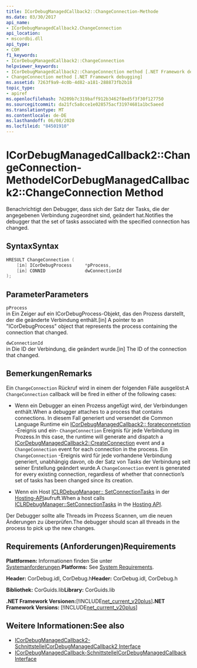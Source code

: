 ```yaml
---
title: ICorDebugManagedCallback2::ChangeConnection-Methode
ms.date: 03/30/2017
api_name:
- ICorDebugManagedCallback2.ChangeConnection
api_location:
- mscordbi.dll
api_type:
- COM
f1_keywords:
- ICorDebugManagedCallback2::ChangeConnection
helpviewer_keywords:
- ICorDebugManagedCallback2::ChangeConnection method [.NET Framework debugging]
- ChangeConnection method [.NET Framework debugging]
ms.assetid: 7263f9a9-4c0b-4d82-a181-288873fb2b18
topic_type:
- apiref
ms.openlocfilehash: 7d209b7c319baff912b3462f8ed5f3f30f127750
ms.sourcegitcommit: da21fc5a8cce1e028575acf31974681a1bc5aeed
ms.translationtype: MT
ms.contentlocale: de-DE
ms.lasthandoff: 06/08/2020
ms.locfileid: "84501910"
---
```

# <a name="icordebugmanagedcallback2changeconnection-method"></a><span data-ttu-id="8f422-102">ICorDebugManagedCallback2::ChangeConnection-Methode</span><span class="sxs-lookup"><span data-stu-id="8f422-102">ICorDebugManagedCallback2::ChangeConnection Method</span></span>
<span data-ttu-id="8f422-103">Benachrichtigt den Debugger, dass sich der Satz der Tasks, die der angegebenen Verbindung zugeordnet sind, geändert hat.</span><span class="sxs-lookup"><span data-stu-id="8f422-103">Notifies the debugger that the set of tasks associated with the specified connection has changed.</span></span>  
  
## <a name="syntax"></a><span data-ttu-id="8f422-104">Syntax</span><span class="sxs-lookup"><span data-stu-id="8f422-104">Syntax</span></span>  
  
```cpp  
HRESULT ChangeConnection (  
    [in] ICorDebugProcess     *pProcess,  
    [in] CONNID               dwConnectionId  
);  
```  
  
## <a name="parameters"></a><span data-ttu-id="8f422-105">Parameter</span><span class="sxs-lookup"><span data-stu-id="8f422-105">Parameters</span></span>  
 `pProcess`  
 <span data-ttu-id="8f422-106">in Ein Zeiger auf ein ICorDebugProcess-Objekt, das den Prozess darstellt, der die geänderte Verbindung enthält.</span><span class="sxs-lookup"><span data-stu-id="8f422-106">[in] A pointer to an "ICorDebugProcess" object that represents the process containing the connection that changed.</span></span>  
  
 `dwConnectionId`  
 <span data-ttu-id="8f422-107">in Die ID der Verbindung, die geändert wurde.</span><span class="sxs-lookup"><span data-stu-id="8f422-107">[in] The ID of the connection that changed.</span></span>  
  
## <a name="remarks"></a><span data-ttu-id="8f422-108">Bemerkungen</span><span class="sxs-lookup"><span data-stu-id="8f422-108">Remarks</span></span>  
 <span data-ttu-id="8f422-109">Ein `ChangeConnection` Rückruf wird in einem der folgenden Fälle ausgelöst:</span><span class="sxs-lookup"><span data-stu-id="8f422-109">A `ChangeConnection` callback will be fired in either of the following cases:</span></span>  
  
- <span data-ttu-id="8f422-110">Wenn ein Debugger an einen Prozess angefügt wird, der Verbindungen enthält.</span><span class="sxs-lookup"><span data-stu-id="8f422-110">When a debugger attaches to a process that contains connections.</span></span> <span data-ttu-id="8f422-111">In diesem Fall generiert und versendet die Common Language Runtime ein [ICorDebugManagedCallback2:: forateconnetction](icordebugmanagedcallback2-createconnection-method.md) -Ereignis und ein- `ChangeConnection` Ereignis für jede Verbindung im Prozess.</span><span class="sxs-lookup"><span data-stu-id="8f422-111">In this case, the runtime will generate and dispatch a [ICorDebugManagedCallback2::CreateConnection](icordebugmanagedcallback2-createconnection-method.md) event and a `ChangeConnection` event for each connection in the process.</span></span> <span data-ttu-id="8f422-112">Ein `ChangeConnection` -Ereignis wird für jede vorhandene Verbindung generiert, unabhängig davon, ob der Satz von Tasks der Verbindung seit seiner Erstellung geändert wurde.</span><span class="sxs-lookup"><span data-stu-id="8f422-112">A `ChangeConnection` event is generated for every existing connection, regardless of whether that connection’s set of tasks has been changed since its creation.</span></span>  
  
- <span data-ttu-id="8f422-113">Wenn ein Host [ICLRDebugManager:: SetConnectionTasks](../hosting/iclrdebugmanager-setconnectiontasks-method.md) in der [Hosting-API](../hosting/index.md)aufruft.</span><span class="sxs-lookup"><span data-stu-id="8f422-113">When a host calls [ICLRDebugManager::SetConnectionTasks](../hosting/iclrdebugmanager-setconnectiontasks-method.md) in the [Hosting API](../hosting/index.md).</span></span>  
  
 <span data-ttu-id="8f422-114">Der Debugger sollte alle Threads im Prozess Scannen, um die neuen Änderungen zu überprüfen.</span><span class="sxs-lookup"><span data-stu-id="8f422-114">The debugger should scan all threads in the process to pick up the new changes.</span></span>  
  
## <a name="requirements"></a><span data-ttu-id="8f422-115">Requirements (Anforderungen)</span><span class="sxs-lookup"><span data-stu-id="8f422-115">Requirements</span></span>  
 <span data-ttu-id="8f422-116">**Plattformen:** Informationen finden Sie unter [Systemanforderungen](../../get-started/system-requirements.md).</span><span class="sxs-lookup"><span data-stu-id="8f422-116">**Platforms:** See [System Requirements](../../get-started/system-requirements.md).</span></span>  
  
 <span data-ttu-id="8f422-117">**Header:** CorDebug.idl, CorDebug.h</span><span class="sxs-lookup"><span data-stu-id="8f422-117">**Header:** CorDebug.idl, CorDebug.h</span></span>  
  
 <span data-ttu-id="8f422-118">**Bibliothek:** CorGuids.lib</span><span class="sxs-lookup"><span data-stu-id="8f422-118">**Library:** CorGuids.lib</span></span>  
  
 <span data-ttu-id="8f422-119">**.NET Framework Versionen:**[!INCLUDE[net_current_v20plus](../../../../includes/net-current-v20plus-md.md)]</span><span class="sxs-lookup"><span data-stu-id="8f422-119">**.NET Framework Versions:** [!INCLUDE[net_current_v20plus](../../../../includes/net-current-v20plus-md.md)]</span></span>  
  
## <a name="see-also"></a><span data-ttu-id="8f422-120">Weitere Informationen:</span><span class="sxs-lookup"><span data-stu-id="8f422-120">See also</span></span>

- [<span data-ttu-id="8f422-121">ICorDebugManagedCallback2-Schnittstelle</span><span class="sxs-lookup"><span data-stu-id="8f422-121">ICorDebugManagedCallback2 Interface</span></span>](icordebugmanagedcallback2-interface.md)
- [<span data-ttu-id="8f422-122">ICorDebugManagedCallback-Schnittstelle</span><span class="sxs-lookup"><span data-stu-id="8f422-122">ICorDebugManagedCallback Interface</span></span>](icordebugmanagedcallback-interface.md)
